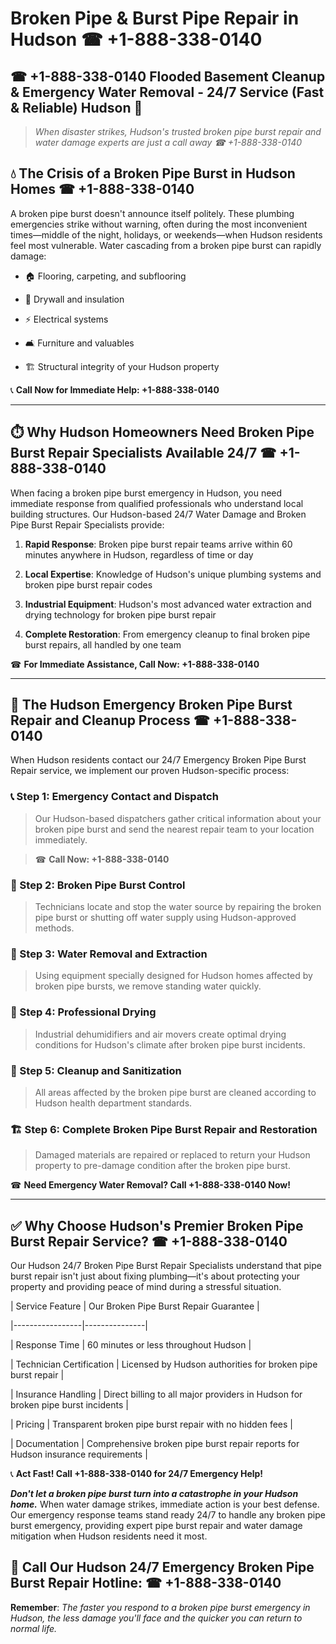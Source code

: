 # Broken Pipe & Burst Pipe Repair in Hudson ☎ +1-888-338-0140  
## ☎ +1-888-338-0140 Flooded Basement Cleanup & Emergency Water Removal - 24/7 Service (Fast & Reliable) Hudson 🚨  

> *When disaster strikes, Hudson's trusted broken pipe burst repair and water damage experts are just a call away ☎ +1-888-338-0140*  

## 💧 The Crisis of a Broken Pipe Burst in Hudson Homes ☎ +1-888-338-0140  

A broken pipe burst doesn't announce itself politely. These plumbing emergencies strike without warning, often during the most inconvenient times—middle of the night, holidays, or weekends—when Hudson residents feel most vulnerable. Water cascading from a broken pipe burst can rapidly damage:  

* 🏠 Flooring, carpeting, and subflooring  
* 🧱 Drywall and insulation  
* ⚡ Electrical systems  
* 🛋️ Furniture and valuables  
* 🏗️ Structural integrity of your Hudson property  

📞 **Call Now for Immediate Help: +1-888-338-0140**  

---  

## ⏱️ Why Hudson Homeowners Need Broken Pipe Burst Repair Specialists Available 24/7 ☎ +1-888-338-0140  

When facing a broken pipe burst emergency in Hudson, you need immediate response from qualified professionals who understand local building structures. Our Hudson-based 24/7 Water Damage and Broken Pipe Burst Repair Specialists provide:  

1. **Rapid Response**: Broken pipe burst repair teams arrive within 60 minutes anywhere in Hudson, regardless of time or day  
2. **Local Expertise**: Knowledge of Hudson's unique plumbing systems and broken pipe burst repair codes  
3. **Industrial Equipment**: Hudson's most advanced water extraction and drying technology for broken pipe burst repair  
4. **Complete Restoration**: From emergency cleanup to final broken pipe burst repairs, all handled by one team  

☎ **For Immediate Assistance, Call Now: +1-888-338-0140**  

---  

## 🔧 The Hudson Emergency Broken Pipe Burst Repair and Cleanup Process ☎ +1-888-338-0140  

When Hudson residents contact our 24/7 Emergency Broken Pipe Burst Repair service, we implement our proven Hudson-specific process:  

### 📞 Step 1: Emergency Contact and Dispatch  
> Our Hudson-based dispatchers gather critical information about your broken pipe burst and send the nearest repair team to your location immediately.  
> ☎ **Call Now: +1-888-338-0140**  

### 🚿 Step 2: Broken Pipe Burst Control  
> Technicians locate and stop the water source by repairing the broken pipe burst or shutting off water supply using Hudson-approved methods.  

### 🌊 Step 3: Water Removal and Extraction  
> Using equipment specially designed for Hudson homes affected by broken pipe bursts, we remove standing water quickly.  

### 💨 Step 4: Professional Drying  
> Industrial dehumidifiers and air movers create optimal drying conditions for Hudson's climate after broken pipe burst incidents.  

### 🧼 Step 5: Cleanup and Sanitization  
> All areas affected by the broken pipe burst are cleaned according to Hudson health department standards.  

### 🏗️ Step 6: Complete Broken Pipe Burst Repair and Restoration  
> Damaged materials are repaired or replaced to return your Hudson property to pre-damage condition after the broken pipe burst.  

☎ **Need Emergency Water Removal? Call +1-888-338-0140 Now!**  

---  

## ✅ Why Choose Hudson's Premier Broken Pipe Burst Repair Service? ☎ +1-888-338-0140  

Our Hudson 24/7 Broken Pipe Burst Repair Specialists understand that pipe burst repair isn't just about fixing plumbing—it's about protecting your property and providing peace of mind during a stressful situation.  

| Service Feature | Our Broken Pipe Burst Repair Guarantee |  
|-----------------|---------------|  
| Response Time | 60 minutes or less throughout Hudson |  
| Technician Certification | Licensed by Hudson authorities for broken pipe burst repair |  
| Insurance Handling | Direct billing to all major providers in Hudson for broken pipe burst incidents |  
| Pricing | Transparent broken pipe burst repair with no hidden fees |  
| Documentation | Comprehensive broken pipe burst repair reports for Hudson insurance requirements |  

📞 **Act Fast! Call +1-888-338-0140 for 24/7 Emergency Help!**  

***Don't let a broken pipe burst turn into a catastrophe in your Hudson home.*** When water damage strikes, immediate action is your best defense. Our emergency response teams stand ready 24/7 to handle any broken pipe burst emergency, providing expert pipe burst repair and water damage mitigation when Hudson residents need it most.  

## 📱 Call Our Hudson 24/7 Emergency Broken Pipe Burst Repair Hotline: ☎ +1-888-338-0140  

**Remember**: *The faster you respond to a broken pipe burst emergency in Hudson, the less damage you'll face and the quicker you can return to normal life.*